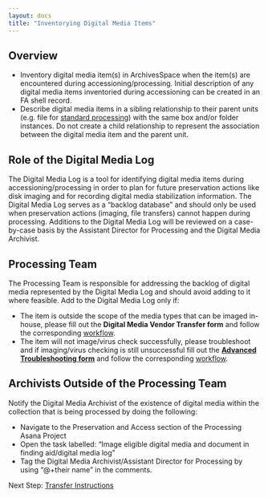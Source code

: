 ```yaml
---
layout: docs
title: "Inventorying Digital Media Items"
---
```


## Overview

-	Inventory digital media item(s) in ArchivesSpace when the item(s) are encountered during accessioning/processing. Initial description of any digital media items inventoried during accessioning can be created in an FA shell record.
-	Describe digital media items in a sibling relationship to their parent units (e.g. file for [standard processing](/processing-manual/#processing-levels)) with the same box and/or folder instances. Do not create a child relationship to represent the association between the digital media item and the parent unit.

## Role of the Digital Media Log

The Digital Media Log is a tool for identifying digital media items during accessioning/processing in order to plan for future preservation actions like disk imaging and for recording digital media stabilization information. The Digital Media Log serves as a “backlog database” and should only be used when preservation actions (imaging, file transfers) cannot happen during processing. Additions to the Digital Media Log will be reviewed on a case-by-case basis by the Assistant Director for Processing and the Digital Media Archivist.

## Processing Team

The Processing Team is responsible for addressing the backlog of digital media represented by the Digital Media Log and should avoid adding to it where feasible. Add to the Digital Media Log only if: 
- The item is outside the scope of the media types that can be imaged in-house, please fill out the **Digital Media Vendor Transfer form** and follow the corresponding [workflow](https://docs.rockarch.org/processing-manual/processing/#image-eligible-digital-media). 
- The item will not image/virus check successfully, please troubleshoot and if imaging/virus checking is still unsuccessful fill out the **[Advanced Troubleshooting form](https://form.asana.com/?k=EsWapMmv2cZMzHwcrD9_2A&d=4711715224923)** and follow the corresponding [workflow](https://docs.rockarch.org/dm-transfer-workflow/troubleshooting/#advanced-troubleshooting-form).

## Archivists Outside of the Processing Team

Notify the Digital Media Archivist of the existence of digital media within the collection that is being processed by doing the following:
- Navigate to the Preservation and Access section of the Processing Asana Project
- Open the task labelled: “Image eligible digital media and document in finding aid/digital media log”
- Tag the Digital Media Archivist/Assistant Director for Processing by using “@+their name” in the comments.

Next Step: [Transfer Instructions](/dm-transfer-workflow/transfer-instructions)
